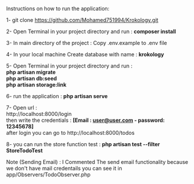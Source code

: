 Instructions on how to run the application: <br>

1- git clone https://github.com/Mohamed751994/Krokology.git <br>

2- Open Terminal in your project directory and run : <strong>composer install</strong> <br>

3- In main directory of the project : Copy .env.example to .env file <br>

4- In your local machine Create database with name : <strong>krokology</strong> <br>

5- Open Terminal in your project directory and run : <br>
<strong>php artisan migrate</strong> <br>
<strong>php artisan db:seed</strong> <br>
<strong>php artisan storage:link</strong> <br>

6-  run the application : <strong>php artisan serve</strong> <br>

7- Open url : <br>
http://localhost:8000/login <br>
then write the credentials : <strong>[Email : user@user.com - password: 12345678]</strong><br>
after login you can go to  http://localhost:8000/todos

8- you can run the store function test : <strong>php artisan test --filter StoreTodoTest</strong>


Note (Sending Email) : I Commented The send email functionality because we don't have mail credentails 
you can see it in app/Observers/TodoObserver.php
